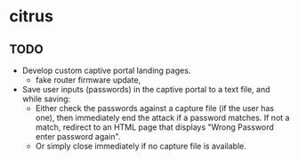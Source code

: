 # citrus

## TODO
- Develop custom captive portal landing pages.
  - fake router firmware update,
- Save user inputs (passwords) in the captive portal to a text file, and while saving:
  - Either check the passwords against a capture file (if the user has one), then immediately end the attack if a password matches. If not a match, redirect to an HTML page that displays "Wrong Password enter password again".
  - Or simply close immediately if no capture file is available.
